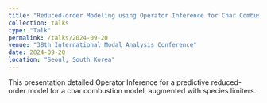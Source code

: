 ```yaml
---
title: "Reduced-order Modeling using Operator Inference for Char Combustion"
collection: talks
type: "Talk"
permalink: /talks/2024-09-20
venue: "38th International Modal Analysis Conference"
date: 2024-09-20
location: "Seoul, South Korea"
---
```


This presentation detailed Operator Inference for a predictive reduced-order model for a char combustion model, augmented with species limiters.
